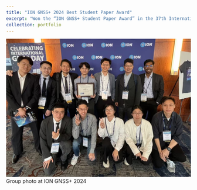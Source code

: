 ```yaml
---
title: "ION GNSS+ 2024 Best Student Paper Award"
excerpt: "Won the “ION GNSS+ Student Paper Award” in the 37th International Technical Meeting of the Satellite Division of The Institute of Navigation (ION GNSS+ 2024) <br/><img src='/assets/images/ion_student_paper_award_2024.jpg'>"
collection: portfolio
---
```

<img src='/assets/images/ion_group_photo.jpg'>
Group photo at ION GNSS+ 2024
